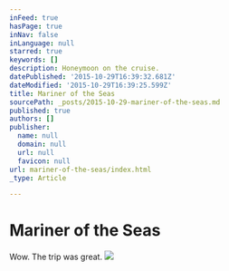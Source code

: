 ```yaml
---
inFeed: true
hasPage: true
inNav: false
inLanguage: null
starred: true
keywords: []
description: Honeymoon on the cruise.
datePublished: '2015-10-29T16:39:32.681Z'
dateModified: '2015-10-29T16:39:25.599Z'
title: Mariner of the Seas
sourcePath: _posts/2015-10-29-mariner-of-the-seas.md
published: true
authors: []
publisher:
  name: null
  domain: null
  url: null
  favicon: null
url: mariner-of-the-seas/index.html
_type: Article

---
```

# Mariner of the Seas

Wow. The trip was great. ![](https://the-grid-user-content.s3-us-west-2.amazonaws.com/076ff6d6-4d3c-412d-b152-4f1ec4f1e376.jpg)